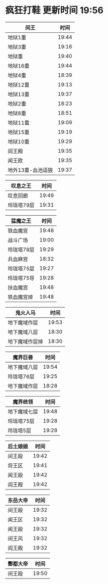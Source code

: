 # 疯狂打鞋 更新时间 19:56

| 间王   | 时间    |
|--------|-------|
| 地狱1重 | 19:44 |
| 地狱3重 | 19:16 |
| 地狱重 | 19:40 |
| 地狱16重 | 19:44 |
| 地狱4重 | 18:39 |
| 地狱12重 | 19:13 |
| 地狱13重 | 19:37 |
| 地狱2重 | 18:23 |
| 地狱8重 | 18:51 |
| 地狱11重 | 19:09 |
| 地狱15重 | 19:19 |
| 地狱10重 | 19:29 |
| 阎王殿 | 19:35 |
| 闻王欧 | 19:35 |
| 地外13重-血池适狼 | 19:37 |

| 叹息之王   | 时间    |
|--------|-------|
| 叹息回廊 | 19:49 |
| 玲珑塔79层 | 19:31 |

| 猛魔之王   | 时间    |
|--------|-------|
| 铁血魔宫 | 19:48 |
| 战斗广场 | 19:00 |
| 玲珑塔78层 | 19:29 |
| 兵血麻宫 | 18:32 |
| 玲珑塔75层 | 19:27 |
| 玲珑塔75导 | 19:28 |
| 扶血魔宫 | 19:48 |
| 铁血魔宫掉 | 19:48 |

| 鬼火人马   | 时间    |
|--------|-------|
| 地下魔域作层 | 19:53 |
| 地下魔域八层 | 18:30 |
| 地下魔域作层掉 | 18:30 |

| 魔界巨兽   | 时间    |
|--------|-------|
| 地下魔域八层 | 19:54 |
| 玲珑塔76层 | 19:25 |
| 地下魔域作层 | 18:28 |

| 魔界统领   | 时间    |
|--------|-------|
| 地下魔域七层 | 19:48 |
| 玲珑塔75层 | 19:28 |
| 玲珑塔5层 | 19:28 |

| 后土娘娘   | 时间    |
|--------|-------|
| 间王殴 | 19:42 |
| 将王区 | 19:41 |
| 闻王殴 | 19:42 |
| 阎王殿 | 19:42 |

| 东岳大帝   | 时间    |
|--------|-------|
| 间王殴 | 19:32 |
| 闻王区 | 19:32 |
| 闻王殴 | 19:32 |
| 间王风 | 19:32 |
| 阎王殿 | 19:32 |

| 酆都大帝   | 时间    |
|--------|-------|
| 间王殴 | 19:50 |